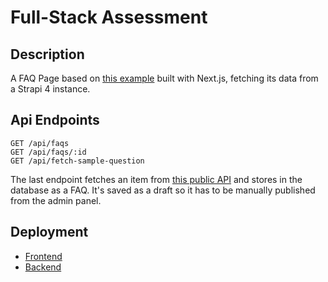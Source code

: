 # Full-Stack Assessment

## Description

A FAQ Page based on [this example](https://standfortrees.org/faq/) built with Next.js, fetching its data from a Strapi 4 instance.

## Api Endpoints

```
GET /api/faqs
GET /api/faqs/:id
GET /api/fetch-sample-question
```

The last endpoint fetches an item from [this public API](https://v2.jokeapi.dev/joke/Any?type=twopart) and stores in the database as a FAQ. It's saved as a draft so it has to be manually published from the admin panel.

## Deployment

- [Frontend](https://full-stack-assessment-romanrguez192.vercel.app/)
- [Backend](https://full-stack-assessment-roman.herokuapp.com/)
